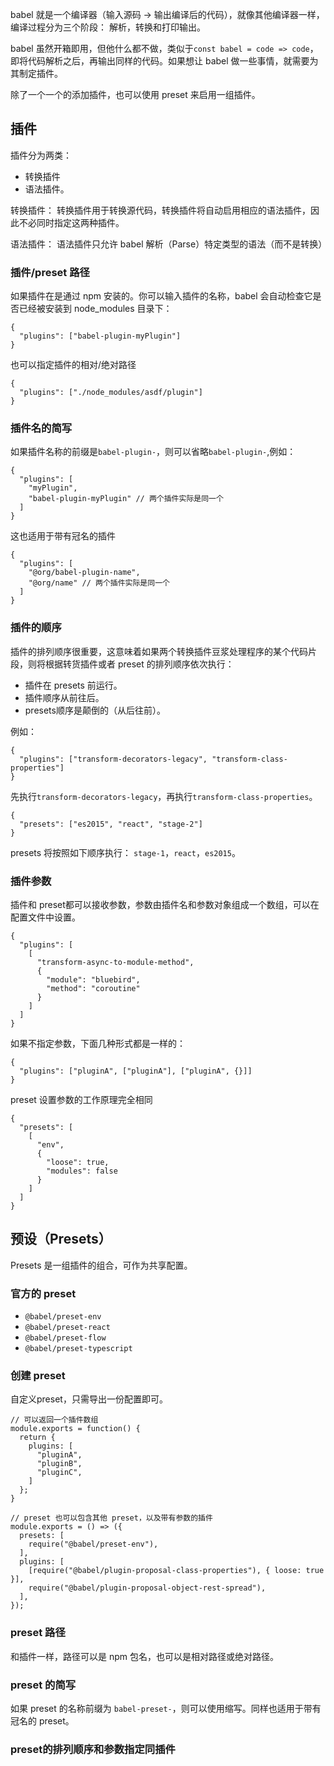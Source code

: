 babel 就是一个编译器（输入源码 -> 输出编译后的代码），就像其他编译器一样，编译过程分为三个阶段： 解析，转换和打印输出。

babel 虽然开箱即用，但他什么都不做，类似于`const babel = code => code`，即将代码解析之后，再输出同样的代码。如果想让 babel 做一些事情，就需要为其制定插件。

除了一个一个的添加插件，也可以使用 preset 来启用一组插件。

##  插件
插件分为两类： 
* 转换插件
* 语法插件。

转换插件： 转换插件用于转换源代码，转换插件将自动启用相应的语法插件，因此不必同时指定这两种插件。

语法插件： 语法插件只允许 babel 解析（Parse）特定类型的语法（而不是转换）

###  插件/preset 路径
如果插件在是通过 npm 安装的。你可以输入插件的名称，babel 会自动检查它是否已经被安装到 node_modules 目录下：
```
{
  "plugins": ["babel-plugin-myPlugin"]
}
```
也可以指定插件的相对/绝对路径
```
{
  "plugins": ["./node_modules/asdf/plugin"]
}
```

### 插件名的简写

如果插件名称的前缀是`babel-plugin-`，则可以省略`babel-plugin-`,例如：
```
{
  "plugins": [
    "myPlugin",
    "babel-plugin-myPlugin" // 两个插件实际是同一个
  ]
}
```
这也适用于带有冠名的插件
```
{
  "plugins": [
    "@org/babel-plugin-name",
    "@org/name" // 两个插件实际是同一个
  ]
}
```
### 插件的顺序
插件的排列顺序很重要，这意味着如果两个转换插件豆浆处理程序的某个代码片段，则将根据转货插件或者 preset 的排列顺序依次执行：
* 插件在 presets 前运行。
* 插件顺序从前往后。
* presets顺序是颠倒的（从后往前）。

例如：
```
{
  "plugins": ["transform-decorators-legacy", "transform-class-properties"]
}
```
先执行`transform-decorators-legacy`，再执行`transform-class-properties`。
```
{
  "presets": ["es2015", "react", "stage-2"]
}
```
presets 将按照如下顺序执行： `stage-1`，`react`，`es2015`。

###  插件参数
插件和 preset都可以接收参数，参数由插件名和参数对象组成一个数组，可以在配置文件中设置。
```
{
  "plugins": [
    [
      "transform-async-to-module-method",
      {
        "module": "bluebird",
        "method": "coroutine"
      }
    ]
  ]
}
```
如果不指定参数，下面几种形式都是一样的：
```
{
  "plugins": ["pluginA", ["pluginA"], ["pluginA", {}]]
}
```
preset 设置参数的工作原理完全相同
```
{
  "presets": [
    [
      "env",
      {
        "loose": true,
        "modules": false
      }
    ]
  ]
}
```

##  预设（Presets）  
Presets 是一组插件的组合，可作为共享配置。

### 官方的 preset
* `@babel/preset-env`
* `@babel/preset-react`
* `@babel/preset-flow`
* `@babel/preset-typescript`

### 创建 preset
自定义preset，只需导出一份配置即可。
```
// 可以返回一个插件数组
module.exports = function() {
  return {
    plugins: [
      "pluginA",
      "pluginB",
      "pluginC",
    ]
  };
}

// preset 也可以包含其他 preset，以及带有参数的插件
module.exports = () => ({
  presets: [
    require("@babel/preset-env"),
  ],
  plugins: [
    [require("@babel/plugin-proposal-class-properties"), { loose: true }],
    require("@babel/plugin-proposal-object-rest-spread"),
  ],
});
```

### preset 路径
和插件一样，路径可以是 npm 包名，也可以是相对路径或绝对路径。

### preset 的简写
如果 preset 的名称前缀为 `babel-preset-`，则可以使用缩写。同样也适用于带有冠名的 preset。

### preset的排列顺序和参数指定同插件

